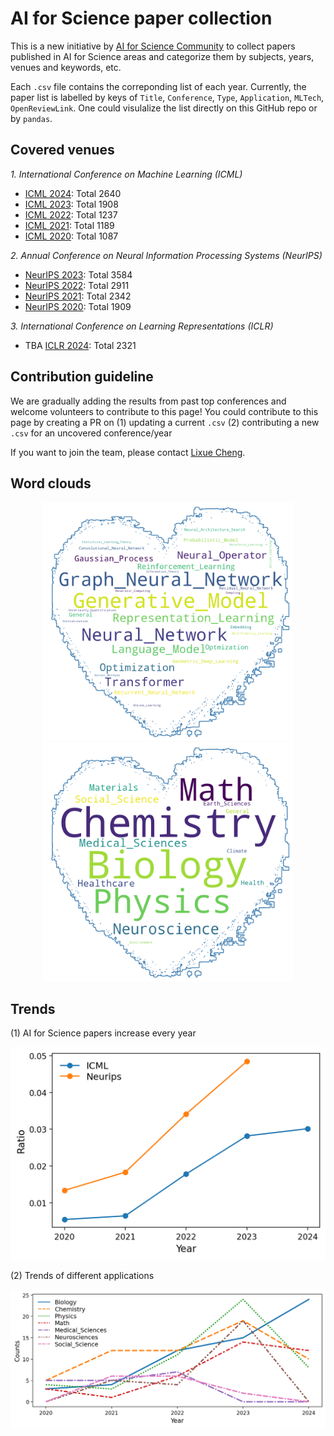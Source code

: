 # AI for Science paper collection

This is a new initiative by [AI for Science Community](https://ai4sciencecommunity.github.io/) to collect papers published in AI for Science areas and categorize them by subjects, years, venues and keywords, etc. 

Each `.csv` file contains the correponding list of each year. Currently, the paper list is labelled by keys of `Title`, `Conference`, `Type`, `Application`, `MLTech`, `OpenReviewLink`. One could visulalize the list directly on this GitHub repo or by `pandas`. 

## Covered venues
*1. International Conference on Machine Learning (ICML)*
- [ICML 2024](icml/icml_2024.csv): Total 2640 
- [ICML 2023](icml/icml_2023.csv): Total 1908 
- [ICML 2022](icml/icml_2022.csv): Total 1237
- [ICML 2021](icml/icml_2021.csv): Total 1189
- [ICML 2020](icml/icml_2020.csv): Total 1087

*2. Annual Conference on Neural Information Processing Systems (NeurIPS)*
- [NeurIPS 2023](neurips/neurips_2023.csv): Total 3584 
- [NeurIPS 2022](neurips/neurips_2022.csv): Total 2911
- [NeurIPS 2021](neurips/neurips_2021.csv): Total 2342
- [NeurIPS 2020](neurips/neurips_2020.csv): Total 1909 

*3. International Conference on Learning Representations (ICLR)*
- TBA [ICLR 2024](iclr/iclr_2024.csv): Total 2321

## Contribution guideline
We are gradually adding the results from past top conferences and welcome volunteers to contribute to this page!
You could contribute to this page by creating a PR on (1) updating a current `.csv` (2) contributing a new `.csv` for an uncovered conference/year

If you want to join the team, please contact <a href="mailto:sherrylixuecheng@google.com">Lixue Cheng</a>.

## Word clouds
<p align="center">
  <img src="src/ml.png" width="400" title="ML techniques">
  <img src="src/science.png" width="400" title="Science applications">
</p>

## Trends
(1) AI for Science papers increase every year
<p align="center">
  <img src="src/ai4s_paper_ratio.png" width="600" title="Applications of ML papers in main conferences">
</p>

(2) Trends of different applications
<p align="center">
  <img src="src/conference_application_year.png" width="600" title="Applications of ML papers in main conferences">
</p>

